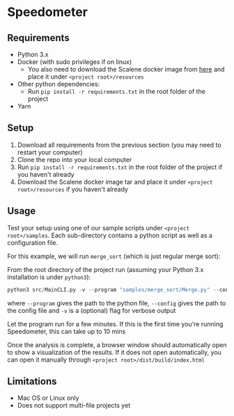 # Speedometer

## Requirements

- Python 3.x
- Docker (with sudo privileges if on linux)
    - You also need to download the Scalene docker image from [here](https://drive.google.com/file/d/11ToQiG0ONLSz_8-D3dS5OLkXvDHIZyJC/view?usp=sharing) and place it under `<project root>/resources`
- Other python dependencies:
    - Run `pip install -r requirements.txt` in the root folder of the project
- Yarn

## Setup

1. Download all requirements from the previous section (you may need to restart your computer)
2. Clone the repo into your local computer
3. Run `pip install -r requirements.txt` in the root folder of the project if you haven't already
4. Download the Scalene docker image tar and place it under `<project root>/resources` if you haven't already

## Usage

Test your setup using one of our sample scripts under `<project root>/samples`. Each sub-directory contains a python script as well as a configuration file.

For this example, we will run `merge_sort` (which is just regular merge sort):

From the root directory of the project run (assuming your Python 3.x installation is under `python3`):

```python
python3 src/MainCLI.py -v --program "samples/merge_sort/Merge.py" --config "samples/merge_sort/merge_config.json" -v
```

where `--program` gives the path to the python file, `--config` gives the path to the config file and `-v` is a (optional) flag for verbose output

Let the program run for a few minutes. If this is the first time you're running Speedometer, this can take up to 10 mins

Once the analysis is complete, a browser window should automatically open to show a visualization of the results. If it does not open automatically, you can open it manually through `<project root>/dist/build/index.html`

## Limitations

* Mac OS or Linux only
* Does not support multi-file projects yet
